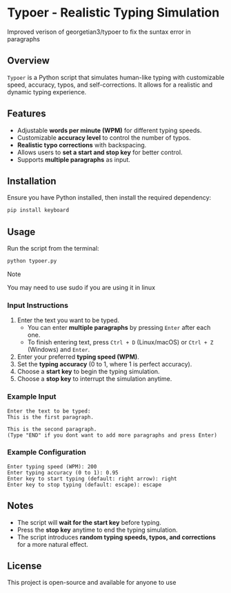 # Typoer - Realistic Typing Simulation
Improved verison of georgetian3/typoer to fix the suntax error in paragraphs

## Overview
`Typoer` is a Python script that simulates human-like typing with customizable speed, accuracy, typos, and self-corrections. It allows for a realistic and dynamic typing experience.

## Features
- Adjustable **words per minute (WPM)** for different typing speeds.
- Customizable **accuracy level** to control the number of typos.
- **Realistic typo corrections** with backspacing.
- Allows users to **set a start and stop key** for better control.
- Supports **multiple paragraphs** as input.

## Installation
Ensure you have Python installed, then install the required dependency:

```sh
pip install keyboard
```

## Usage
Run the script from the terminal:

```sh
python typoer.py
```
> [!NOTE]
> You may need to use sudo if you are using it in linux

### Input Instructions
1. Enter the text you want to be typed.
   - You can enter **multiple paragraphs** by pressing `Enter` after each one.
   - To finish entering text, press `Ctrl + D` (Linux/macOS) or `Ctrl + Z` (Windows) and `Enter`.
2. Enter your preferred **typing speed (WPM)**.
3. Set the **typing accuracy** (0 to 1, where 1 is perfect accuracy).
4. Choose a **start key** to begin the typing simulation.
5. Choose a **stop key** to interrupt the simulation anytime.

### Example Input
```
Enter the text to be typed:
This is the first paragraph.

This is the second paragraph.
(Type "END" if you dont want to add more paragraphs and press Enter)
```

### Example Configuration
```
Enter typing speed (WPM): 200
Enter typing accuracy (0 to 1): 0.95
Enter key to start typing (default: right arrow): right
Enter key to stop typing (default: escape): escape
```

## Notes
- The script will **wait for the start key** before typing.
- Press the **stop key** anytime to end the typing simulation.
- The script introduces **random typing speeds, typos, and corrections** for a more natural effect.

## License
This project is open-source and available for anyone to use


